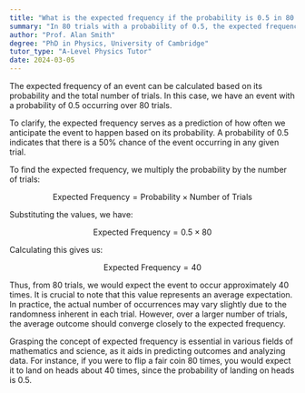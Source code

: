 ```yaml
---
title: "What is the expected frequency if the probability is 0.5 in 80 trials?"
summary: "In 80 trials with a probability of 0.5, the expected frequency of occurrences is 40."
author: "Prof. Alan Smith"
degree: "PhD in Physics, University of Cambridge"
tutor_type: "A-Level Physics Tutor"
date: 2024-03-05
---
```


The expected frequency of an event can be calculated based on its probability and the total number of trials. In this case, we have an event with a probability of $0.5$ occurring over $80$ trials. 

To clarify, the expected frequency serves as a prediction of how often we anticipate the event to happen based on its probability. A probability of $0.5$ indicates that there is a $50\%$ chance of the event occurring in any given trial.

To find the expected frequency, we multiply the probability by the number of trials:

$$ 
\text{Expected Frequency} = \text{Probability} \times \text{Number of Trials} 
$$

Substituting the values, we have:

$$ 
\text{Expected Frequency} = 0.5 \times 80 
$$

Calculating this gives us:

$$ 
\text{Expected Frequency} = 40 
$$

Thus, from $80$ trials, we would expect the event to occur approximately $40$ times. It is crucial to note that this value represents an average expectation. In practice, the actual number of occurrences may vary slightly due to the randomness inherent in each trial. However, over a larger number of trials, the average outcome should converge closely to the expected frequency.

Grasping the concept of expected frequency is essential in various fields of mathematics and science, as it aids in predicting outcomes and analyzing data. For instance, if you were to flip a fair coin $80$ times, you would expect it to land on heads about $40$ times, since the probability of landing on heads is $0.5$.
    